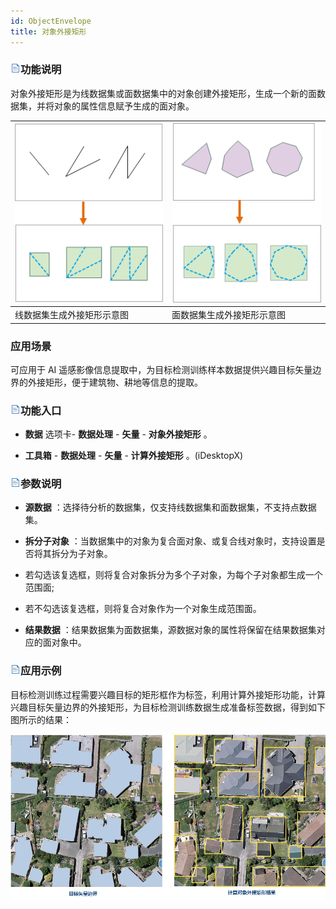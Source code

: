 ```yaml
---
id: ObjectEnvelope
title: 对象外接矩形  
---  
```

### ![](../../img/read.gif)功能说明



对象外接矩形是为线数据集或面数据集中的对象创建外接矩形，生成一个新的面数据集，并将对象的属性信息赋予生成的面对象。



![](img/ObjectLineResult.png) | ![](img/ObjectPolygonResult.png)  
---|---  
线数据集生成外接矩形示意图 | 面数据集生成外接矩形示意图  

### 应用场景



可应用于 AI 遥感影像信息提取中，为目标检测训练样本数据提供兴趣目标矢量边界的外接矩形，便于建筑物、耕地等信息的提取。



### ![](../../img/read.gif)功能入口



* **数据** 选项卡- **数据处理** - **矢量** - **对象外接矩形** 。

* **工具箱** - **数据处理** - **矢量** - **计算外接矩形** 。(iDesktopX)



### ![](../../img/read.gif)参数说明



* **源数据** ：选择待分析的数据集，仅支持线数据集和面数据集，不支持点数据集。

* **拆分子对象** ：当数据集中的对象为复合面对象、或复合线对象时，支持设置是否将其拆分为子对象。

* 若勾选该复选框，则将复合对象拆分为多个子对象，为每个子对象都生成一个范围面;

* 若不勾选该复选框，则将复合对象作为一个对象生成范围面。

* **结果数据** ：结果数据集为面数据集，源数据对象的属性将保留在结果数据集对应的面对象中。



### ![](../../img/read.gif)应用示例




目标检测训练过程需要兴趣目标的矩形框作为标签，利用计算外接矩形功能，计算兴趣目标矢量边界的外接矩形，为目标检测训练数据生成准备标签数据，得到如下图所示的结果：



![](img/Envelopesource.png) 